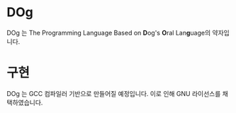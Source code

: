 # DOg
DOg 는 The Programming Language Based on **D**og's **O**ral Lan**g**uage의 약자입니다.
# 구현
DOg 는 GCC 컴파일러 기반으로 만들어질 예정입니다. 이로 인해 GNU 라이선스를 채택하였습니다.
